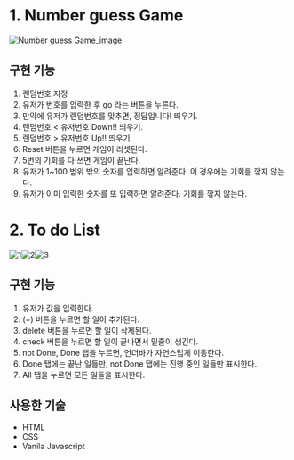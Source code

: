 # 1. Number guess Game
![Number guess Game_image](https://github.com/hyjang14/js_project/assets/126192446/c9e0df4f-cfea-4484-b794-8117964191d8)

## 구현 기능
1. 랜덤번호 지정
2. 유저가 번호를 입력한 후 go 라는 버튼을 누른다.
3. 만약에 유저가 랜덤번호를 맞추면, 정답입니다! 띄우기.
4. 랜덤번호 < 유저번호 Down!! 띄우기.
5. 랜덤번호 > 유저번호 Up!! 띄우기
6. Reset 버튼을 누르면 게임이 리셋된다.
7. 5번의 기회를 다 쓰면 게임이 끝난다.
8. 유저가 1~100 범위 밖의 숫자를 입력하면 알려준다. 이 경우에는 기회를 깎지 않는다.
9. 유저가 이미 입력한 숫자를 또 입력하면 알려준다. 기회를 깎지 않는다.

# 2. To do List
![1](https://github.com/hyjang14/js_project/assets/126192446/6c33a525-6165-42ca-9c8a-9e6137e3fa4f)![2](https://github.com/hyjang14/js_project/assets/126192446/5b40d49c-729a-4762-bf78-d561537cb3a0)![3](https://github.com/hyjang14/js_project/assets/126192446/39c4790c-97bd-4d2b-a5f6-09dc54e25a16)

## 구현 기능
1. 유저가 값을 입력한다.
2. (+) 버튼을 누르면 할 일이 추가된다.
3. delete 버튼을 누르면 할 일이 삭제된다.
4. check 버튼을 누르면 할 일이 끝나면서 밑줄이 생긴다.
5. not Done, Done 탭을 누르면, 언더바가 자연스럽게 이동한다.
6. Done 탭에는 끝난 일들만, not Done 탭에는 진행 중인 일들만 표시한다.
7. All 탭을 누르면 모든 일들을 표시한다. 

## 사용한 기술
- HTML
- CSS
- Vanila Javascript


